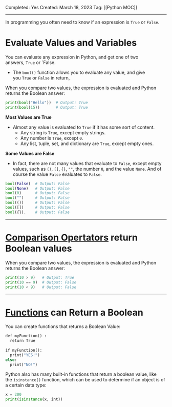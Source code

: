 Completed: Yes
Created: March 18, 2023
Tag: [[Python MOC]]

---
In programming you often need to know if an expression is `True` or `False`.
# Evaluate Values and Variables
You can evaluate any expression in Python, and get one of two answers, `True` or `False.

 - The `bool()` function allows you to evaluate any value, and give you `True` or `False` in return,
 
When you compare two values, the expression is evaluated and Python returns the Boolean answer:
```python
print(bool("Hello"))  # Output: True
print(bool(15))       # Output: True
```

**Most Values are True**
- Almost any value is evaluated to `True` if it has some sort of content.
	- Any string is `True`, except empty strings.
	- Any number is `True`, except `0`.
	- Any list, tuple, set, and dictionary are `True`, except empty ones.

**Some Values are False**
- In fact, there are not many values that evaluate to `False`, except empty values, such as `()`, `[]`, `{}`, `""`, the number `0`, and the value `None`. And of course the value `False` evaluates to `False`.
```python 
bool(False)  # Output: False
bool(None)   # Output: False
bool(0)      # Output: False
bool("")     # Output: False
bool(())     # Output: False
bool([])     # Output: False
bool({}).    # Output: False
```

---
# [Comparison Opertators](Python%20Comparison%20Operators.md) return Boolean values
When you compare two values, the expression is evaluated and Python returns the Boolean answer:
```python 
print(10 > 9)   # Output: True
print(10 == 9)  # Output: False
print(10 < 9)   # Output: False
```

---
# [Functions](Python%20Funcions.md) can Return a Boolean
You can create functions that returns a Boolean Value:
```python 
def myFunction() :  
  return True  
  
if myFunction():  
  print("YES!")  
else:  
  print("NO!")
```

Python also has many built-in functions that return a boolean value, like the `isinstance()` function, which can be used to determine if an object is of a certain data type:
```python 
x = 200  
print(isinstance(x, int))
```